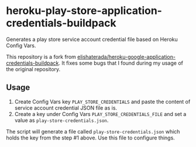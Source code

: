 # heroku-play-store-application-credentials-buildpack
Generates a play store service account credential file based on Heroku Config Vars.

This repository is a fork from [elishaterada/heroku-google-application-credentials-buildpack](https://github.com/elishaterada/heroku-google-application-credentials-buildpack). It fixes some bugs that I found during my usage of the original repository.

## Usage

1. Create Config Vars key `PLAY_STORE_CREDENTIALS` and paste the content of service account credential JSON file as is.
2.  Create a key under Config Vars `PLAY_STORE_CREDENTIALS_FILE` and set a value as `play-store-credentials.json`.

The script will generate a file called `play-store-credentials.json` which holds the key from the step #1 above. Use this file to configure things.
